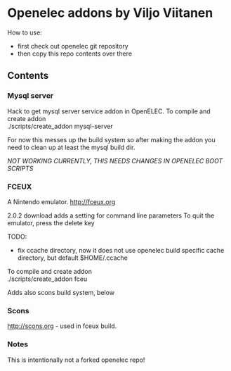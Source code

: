 # Openelec addons by Viljo Viitanen

How to use:

* first check out openelec git repository
* then copy this repo contents over there

## Contents

### Mysql server ###

Hack to get mysql server service addon in OpenELEC.
To compile and create addon  
    ./scripts/create_addon mysql-server

For now this messes up the build system so after making the addon
you need to clean up at least the mysql build dir.

*NOT WORKING CURRENTLY, THIS NEEDS CHANGES IN OPENELEC BOOT SCRIPTS*

### FCEUX

A Nintendo emulator. http://fceux.org

2.0.2 download adds a setting for command line parameters
To quit the emulator, press the delete key

TODO:  
- fix ccache directory, now it does not use openelec build specific cache directory, but default $HOME/.ccache  

To compile and create addon  
    ./scripts/create_addon fceu

Adds also scons build system, below

### Scons

http://scons.org - used in fceux build.

### Notes

This is intentionally not a forked openelec repo!
